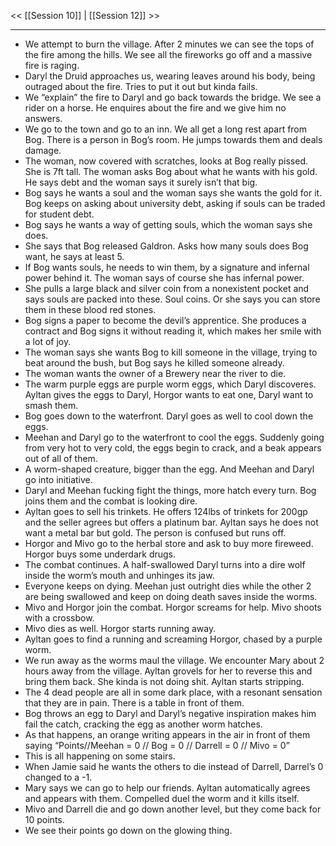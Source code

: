 << [[Session 10]] | [[Session 12]] >>

---

- We attempt to burn the village. After 2 minutes we can see the tops of the fire among the hills. We see all the fireworks go off and a massive fire is raging. 
- Daryl the Druid approaches us, wearing leaves around his body, being outraged about the fire. Tries to put it out but kinda fails. 
- We “explain” the fire to Daryl and go back towards the bridge. We see a rider on a horse. He enquires about the fire and we give him no answers. 
- We go to the town and go to an inn. We all get a long rest apart from Bog. There is a person in Bog’s room. He jumps towards them and deals damage.
- The woman, now covered with scratches, looks at Bog really pissed. She is 7ft tall. The woman asks Bog about what he wants with his gold. He says debt and the woman says it surely isn’t that big. 
- Bog says he wants a soul and the woman says she wants the gold for it. Bog keeps on asking about university debt, asking if souls can be traded for student debt. 
- Bog says he wants a way of getting souls, which the woman says she does. 
- She says that Bog released Galdron. Asks how many souls does Bog want, he says at least 5.
- If Bog wants souls, he needs to win them, by a signature and infernal power behind it. The woman says of course she has infernal power. 
- She pulls a large black and silver coin from a nonexistent pocket and says souls are packed into these. Soul coins. Or she says you can store them in these blood red stones. 
- Bog signs a paper to become the devil’s apprentice. She produces a contract and Bog signs it without reading it, which makes her smile with a lot of joy. 
- The woman says she wants Bog to kill someone in the village, trying to beat around the bush, but Bog says he killed someone already. 
- The woman wants the owner of a Brewery near the river to die. 
- The warm purple eggs are purple worm eggs, which Daryl discoveres. Ayltan gives the eggs to Daryl, Horgor wants to eat one, Daryl want to smash them. 
- Bog goes down to the waterfront. Daryl goes as well to cool down the eggs. 
- Meehan and Daryl go to the waterfront to cool the eggs. Suddenly going from very hot to very cold, the eggs begin to crack, and a beak appears out of all of them.
- A worm-shaped creature, bigger than the egg. And Meehan and Daryl go into initiative. 
- Daryl and Meehan fucking fight the things, more hatch every turn. Bog joins them and the combat is looking dire. 
- Ayltan goes to sell his trinkets. He offers 124lbs of trinkets for 200gp and the seller agrees but offers a platinum bar. Ayltan says he does not want a metal bar but gold. The person is confused but runs off.
- Horgor and Mivo go to the herbal store and ask to buy more fireweed. Horgor buys some underdark drugs. 
- The combat continues. A half-swallowed Daryl turns into a dire wolf inside the worm’s mouth and unhinges its jaw. 
- Everyone keeps on dying. Meehan just outright dies while the other 2 are being swallowed and keep on doing death saves inside the worms.
- Mivo and Horgor join the combat. Horgor screams for help. Mivo shoots with a crossbow. 
- Mivo dies as well. Horgor starts running away.
- Ayltan goes to find a running and screaming Horgor, chased by a purple worm. 
- We run away as the worms maul the village. We encounter Mary about 2 hours away from the village. Ayltan grovels for her to reverse this and bring them back. She kinda is not doing shit. Ayltan starts stripping. 
- The 4 dead people are all in some dark place, with a resonant sensation that they are in pain. There is a table in front of them. 
- Bog throws an egg to Daryl and Daryl’s negative inspiration makes him fail the catch, cracking the egg as another worm hatches.
- As that happens, an orange writing appears in the air in front of them saying “Points//Meehan = 0 // Bog = 0 // Darrell = 0 // Mivo = 0” 
- This is all happening on some stairs. 
- When Jamie said he wants the others to die instead of Darrell, Darrel’s 0 changed to a -1. 
- Mary says we can go to help our friends. Ayltan automatically agrees and appears with them. Compelled duel the worm and it kills itself. 
- Mivo and Darrell die and go down another level, but they come back for 10 points. 
- We see their points go down on the glowing thing. 